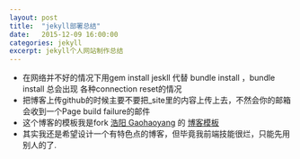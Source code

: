```yaml
---
layout: post
title:  "jekyll部署总结"
date:   2015-12-09 16:00:00
categories: jekyll 
excerpt: jekyll个人网站制作总结
---
```


- 在网络并不好的情况下用gem install jeskll 代替 bundle install ，bundle install 总会出现 各种connection reset的情况
- 把博客上传github的时候主要不要把_site里的内容上传上去，不然会你的邮箱会收到一个Page build failure的邮件
- 这个博客的模板我是fork [浩阳 Gaohaoyang](https://github.com/Gaohaoyang) 的 [博客模板](https://github.com/Gaohaoyang/gaohaoyang.github.io)
- 其实我还是希望设计一个有特色点的博客，但毕竟我前端技能很烂，只能先用别人的了.

